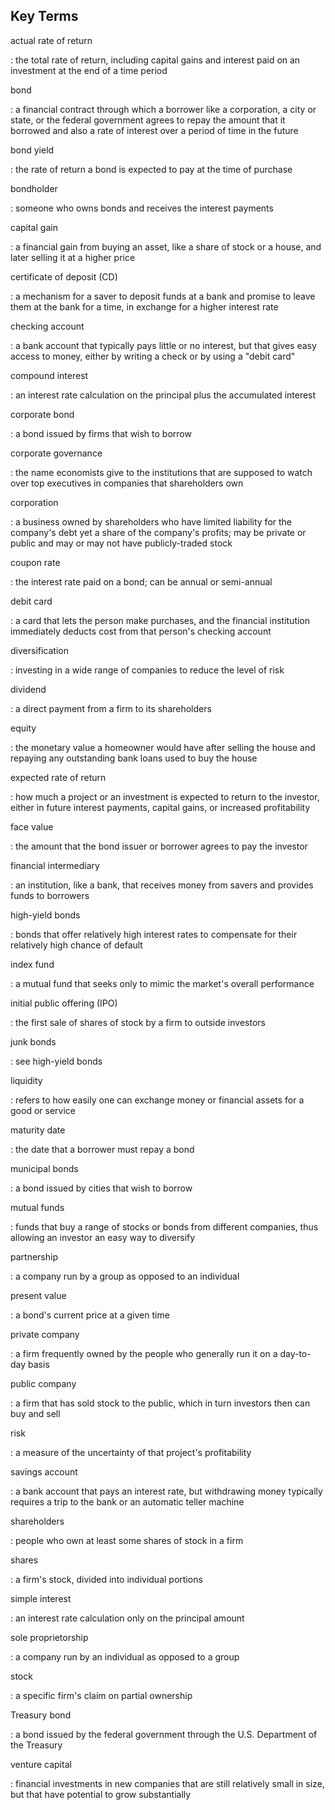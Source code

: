 ## Key Terms

actual rate of return

:   the total rate of return, including capital gains and interest paid
    on an investment at the end of a time period

bond

:   a financial contract through which a borrower like a corporation, a
    city or state, or the federal government agrees to repay the amount
    that it borrowed and also a rate of interest over a period of time
    in the future

bond yield

:   the rate of return a bond is expected to pay at the time of purchase

bondholder

:   someone who owns bonds and receives the interest payments

capital gain

:   a financial gain from buying an asset, like a share of stock or a
    house, and later selling it at a higher price

certificate of deposit (CD)

:   a mechanism for a saver to deposit funds at a bank and promise to
    leave them at the bank for a time, in exchange for a higher interest
    rate

checking account

:   a bank account that typically pays little or no interest, but that
    gives easy access to money, either by writing a check or by using a
    "debit card"

compound interest

:   an interest rate calculation on the principal plus the accumulated
    interest

corporate bond

:   a bond issued by firms that wish to borrow

corporate governance

:   the name economists give to the institutions that are supposed to
    watch over top executives in companies that shareholders own

corporation

:   a business owned by shareholders who have limited liability for the
    company's debt yet a share of the company's profits; may be private
    or public and may or may not have publicly-traded stock

coupon rate

:   the interest rate paid on a bond; can be annual or semi-annual

debit card

:   a card that lets the person make purchases, and the financial
    institution immediately deducts cost from that person's checking
    account

diversification

:   investing in a wide range of companies to reduce the level of risk

dividend

:   a direct payment from a firm to its shareholders

equity

:   the monetary value a homeowner would have after selling the house
    and repaying any outstanding bank loans used to buy the house

expected rate of return

:   how much a project or an investment is expected to return to the
    investor, either in future interest payments, capital gains, or
    increased profitability

face value

:   the amount that the bond issuer or borrower agrees to pay the
    investor

financial intermediary

:   an institution, like a bank, that receives money from savers and
    provides funds to borrowers

high-yield bonds

:   bonds that offer relatively high interest rates to compensate for
    their relatively high chance of default

index fund

:   a mutual fund that seeks only to mimic the market\'s overall
    performance

initial public offering (IPO)

:   the first sale of shares of stock by a firm to outside investors

junk bonds

:   see high-yield bonds

liquidity

:   refers to how easily one can exchange money or financial assets for
    a good or service

maturity date

:   the date that a borrower must repay a bond

municipal bonds

:   a bond issued by cities that wish to borrow

mutual funds

:   funds that buy a range of stocks or bonds from different companies,
    thus allowing an investor an easy way to diversify

partnership

:   a company run by a group as opposed to an individual

present value

:   a bond's current price at a given time

private company

:   a firm frequently owned by the people who generally run it on a
    day-to-day basis

public company

:   a firm that has sold stock to the public, which in turn investors
    then can buy and sell

risk

:   a measure of the uncertainty of that project's profitability

savings account

:   a bank account that pays an interest rate, but withdrawing money
    typically requires a trip to the bank or an automatic teller machine

shareholders

:   people who own at least some shares of stock in a firm

shares

:   a firm\'s stock, divided into individual portions

simple interest

:   an interest rate calculation only on the principal amount

sole proprietorship

:   a company run by an individual as opposed to a group

stock

:   a specific firm\'s claim on partial ownership

Treasury bond

:   a bond issued by the federal government through the U.S. Department
    of the Treasury

venture capital

:   financial investments in new companies that are still relatively
    small in size, but that have potential to grow substantially

